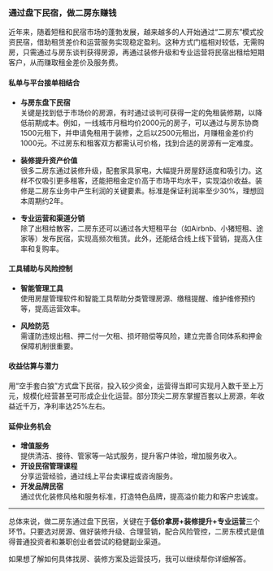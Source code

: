 ### 通过盘下民宿，做二房东赚钱

近年来，随着短租和民宿市场的蓬勃发展，越来越多的人开始通过“二房东”模式投资民宿，借助租赁差价和运营服务实现稳定盈利。这种方式门槛相对较低，无需购房，只需通过与房东谈判获得房源，再通过装修升级和专业运营将民宿出租给短期客户，从而赚取租金差价及服务费。

#### 私单与平台接单相结合

- **与房东盘下民宿**  
  关键是找到低于市场价的房源，有时通过谈判可获得一定的免租装修期，以降低前期成本。例如，一线城市月租均价2000元的房子，可以通过与房东协商1500元租下，并申请免租用于装修，之后以2500元租出，月赚租金差价约1000元。不过房东和租客双方都需认可价格，找到合适的房源有一定难度。

- **装修提升资产价值**  
  很多二房东通过装修升级，配套家具家电，大幅提升房屋舒适度和吸引力。这样不仅吸引更多租客，还能把租金定价高于市场平均水平，实现溢价收益。装修是二房东业务中产生利润的关键要素。标准是保证利润率至少30%，理想回本周期约2年。

- **专业运营和渠道分销**  
  除了出租给散客，二房东还可以通过各大短租平台（如Airbnb、小猪短租、途家等）发布民宿，实现高频次租赁。此外，还能结合线上线下营销，提高入住率和复购率。

#### 工具辅助与风险控制

- **智能管理工具**  
  使用房屋管理软件和智能工具帮助分类管理房源、缴租提醒、维护维修预约等，提高运营效率。

- **风险防范**  
  需谨防违规出租、押二付一欠租、损坏赔偿等风险，建立完善合同体系和押金保障机制很重要。

#### 收益估算与潜力

用“空手套白狼”方式盘下民宿，投入较少资金，运营得当即可实现月入数千至上万元，规模化经营甚至可形成企业化运营。部分顶尖二房东掌握百套以上房源，年收益近千万，净利率达25%左右。

#### 延伸业务机会

- **增值服务**  
  提供清洁、接待、管家等一站式服务，提升客户体验，增加服务收入。  
- **开设民宿管理课程**  
  分享运营经验，通过线上平台卖课程或咨询服务。  
- **开发品牌民宿**  
  通过优化装修风格和服务标准，打造特色品牌，提高溢价能力和客户忠诚度。

***

总体来说，做二房东通过盘下民宿，关键在于**低价拿房+装修提升+专业运营**三个环节。只要选对房源、做好装修升级、合理营销，配合风险管控，二房东模式是值得普通投资者和兼职创业者尝试的稳健副业渠道。

如果想了解如何具体找房、装修方案及运营技巧，我可以继续帮你详细解答。
